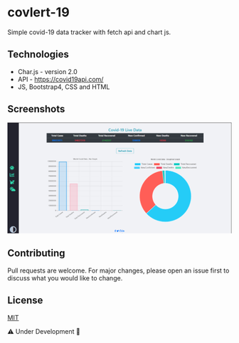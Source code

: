 # covlert-19
Simple covid-19 data tracker with fetch api and chart js.

## Technologies
* Char.js - version 2.0
* API - https://covid19api.com/
* JS, Bootstrap4, CSS and HTML

## Screenshots
![Example screenshot](./covlert.png)

## Contributing
Pull requests are welcome. For major changes, please open an issue first to discuss what you would like to change.

## License
[MIT](https://choosealicense.com/licenses/mit/)

⚠️ Under Development 🚧
